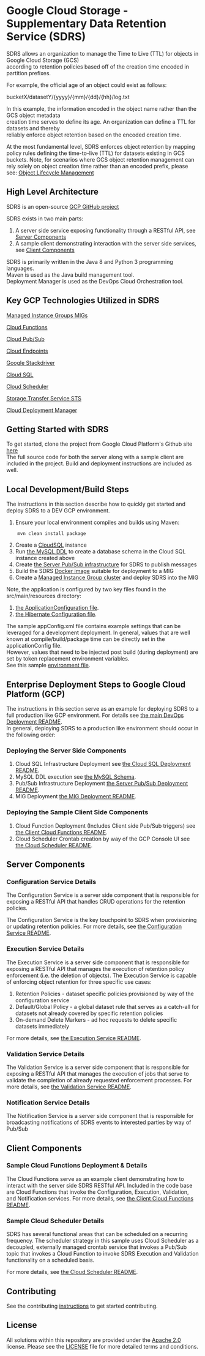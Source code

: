 # Google Cloud Storage - Supplementary Data Retention Service (SDRS)

SDRS allows an organization to manage the Time to Live (TTL) for objects in Google Cloud Storage (GCS)   
according to retention policies based off of the creation time encoded in partition prefixes.  
  
For example, the official age of an object could exist as follows:  
  
bucketX/datasetY/{yyyy}/{mm}/{dd}/{hh}/log.txt  
  
In this example, the information encoded in the object name rather than the GCS object metadata   
creation time serves to define its age.  An organization can define a TTL for datasets and thereby  
reliably enforce object retention based on the encoded creation time.  
   
At the most fundamental level, SDRS enforces object retention by mapping policy rules defining the time-to-live (TTL) for datasets existing in GCS buckets. 
Note, for scenarios where GCS object retention management can rely solely on object creation time rather than an encoded prefix, please see: [Object Lifecycle Management](https://cloud.google.com/storage/docs/lifecycle)   
  
## High Level Architecture  
  
SDRS is an open-source [GCP GitHub project](https://github.com/GoogleCloudPlatform/storage-sdrs)  
  
SDRS exists in two main parts:  

1) A server side service exposing functionality through a RESTful API, see [Server Components](#server-components)  
2) A sample client demonstrating interaction with the server side services, see [Client Components](#client-components)  
  
SDRS is primarily written in the Java 8 and Python 3 programming languages.  
Maven is used as the Java build management tool.  
Deployment Manager is used as the DevOps Cloud Orchestration tool.  
  
  
## Key GCP Technologies Utilized in SDRS

[Managed Instance Groups MIGs](https://cloud.google.com/compute/docs/instance-groups/) 
  
[Cloud Functions](https://cloud.google.com/functions/)  
  
[Cloud Pub/Sub](https://cloud.google.com/pubsub/)  
  
[Cloud Endpoints](https://cloud.google.com/endpoints/)  
   
[Google Stackdriver](https://cloud.google.com/stackdriver/)  
  
[Cloud SQL](https://cloud.google.com/sql/)  
  
[Cloud Scheduler](https://cloud.google.com/scheduler/)  
  
[Storage Transfer Service STS](https://cloud.google.com/storage-transfer/docs/overview)  
  
[Cloud Deployment Manager](https://cloud.google.com/deployment-manager/) 
  

## Getting Started with SDRS

To get started, clone the project from Google Cloud Platform's Github site [here](https://github.com/GoogleCloudPlatform/storage-sdrs)    
The full source code for both the server along with a sample client are included in the project.  Build and deployment instructions are included as well.   
  
## Local Development/Build Steps

The instructions in this section describe how to quickly get started and deploy SDRS to a DEV GCP environment. 

1) Ensure your local environment compiles and builds using Maven:

```
    mvn clean install package 
```

2) Create a [CloudSQL](./scripts/deployment/cloud-sql/README.md) instance  
3) Run [the MySQL DDL](./scripts/sql/retention_schema.sql) to create a database schema in the Cloud SQL instance created above  
4) Create [the Server Pub/Sub infrastructure](./scripts/deployment/pub-sub/README.md) for SDRS to publish messages  
5) Build the SDRS [Docker image](./readme/README-docker.md) suitable for deployment to a MIG    
6) Create a [Managed Instance Group cluster](./scripts/deployment/mig/README.md) and deploy SDRS into the MIG  
 
Note, the application is configured by two key files found in the src/main/resources directory:  

1)  [the ApplicationConfiguration file](./src/main/resources/applicationConfig.xml).  
2)  [the Hibernate Configuration file](./src/main/resources/hibernate.cfg.xml).  

The sample appConfig.xml file contains example settings that can be leveraged for a development deployment. 
In general, values that are well known at compile/build/package time can be directly set in the applicationConfig file.    
However, values that need to be injected post build (during deployment) are set by token replacement environment variables.  
See this sample [environment file](./scripts/deployment/mig/scripts/env.txt).    

## Enterprise Deployment Steps to Google Cloud Platform (GCP)  

The instructions in this section serve as an example for deploying SDRS to a full production like GCP environment.
For details see [the main DevOps Deployment README](./scripts/deployment/README.md).  
In general, deploying SDRS to a production like environment should occur in the following order:  

### Deploying the Server Side Components 

1) Cloud SQL Infrastructure Deployment see [the Cloud SQL Deployment README](./scripts/deployment/cloud-sql/README.md).
2) MySQL DDL execution see [the MySQL Schema](./scripts/sql/retention_schema.sql).
3) Pub/Sub Infrastructure Deployment [the Server Pub/Sub Deployment README](./scripts/deployment/pub-sub/README.md).
4) MIG Deployment [the MIG Deployment README](./scripts/deployment/mig/README.md).

### Deploying the Sample Client Side Components 

1) Cloud Function Deployment (Includes Client side Pub/Sub triggers) see [the Client Cloud Functions README](./sample-client/README-cloudfunctions.md).  
2) Cloud Scheduler Crontab creation by way of the GCP Console UI see [the Cloud Scheduler README](./readme/README-cloudscheduler.md). 

## Server Components

### Configuration Service Details 

The Configuration Service is a server side component that is responsible for exposing
a RESTful API that handles CRUD operations for the retention policies. 

The Configuration Service is the key touchpoint to SDRS when provisioning or updating retention policies. 
For more details, see [the Configuration Service README](./readme/README-configuration.md).

### Execution Service Details 

The Execution Service is a server side component that is responsible for exposing
a RESTful API that manages the execution of retention policy enforcement (i.e. the deletion of objects). 
The Execution Service is capable of enforcing object retention for three specific use cases:

1) Retention Policies - dataset specific policies provisioned by way of the configuration service
2) Default/Global Policy - a global dataset rule that serves as a catch-all for datasets not already covered by specific retention policies
3) On-demand Delete Markers - ad hoc requests to delete specific datasets immediately

For more details, see [the Execution Service README](./readme/README-executor.md).

### Validation Service Details 

The Validation Service is a server side component that is responsible for exposing
a RESTful API that manages the execution of jobs that serve to validate the completion of already requested enforcement processes. 
For more details, see [the Validation Service README](./readme/README-validation.md).

### Notification Service Details

The Notification Service is a server side component that is responsible for broadcasting notifications of SDRS events to 
interested parties by way of Pub/Sub  

## Client Components  

### Sample Cloud Functions Deployment & Details

The Cloud Functions serve as an example client demonstrating how to interact with the server side SDRS RESTful API. 
Included in the code base are Cloud Functions that invoke the Configuration, Execution, 
Validation, and Notification services. 
For more details, see [the Client Cloud Functions README](./sample-client/README-cloudfunctions.md).

### Sample Cloud Scheduler Details

SDRS has several functional areas that can be scheduled on a recurring frequency.  The scheduler strategy in this sample uses
Cloud Scheduler as a decoupled, externally managed crontab service that invokes a Pub/Sub topic that invokes a Cloud Function to invoke
SDRS Execution and Validation functionality on a scheduled basis.
  
For more details, see [the Cloud Scheduler README](./readme/README-cloudscheduler.md).

## Contributing
See the contributing [instructions](./CONTRIBUTING.md) to get started contributing.

## License
All solutions within this repository are provided under the [Apache 2.0](https://www.apache.org/licenses/LICENSE-2.0) license. Please see the [LICENSE](/LICENSE) file for more detailed terms and conditions.

